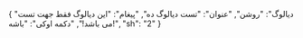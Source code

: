 {
  "ديالوگ": "روشن",
  "عنوان": "تست دیالوگ ده",
  "پیغام": "این دیالوگ فقط جهت تست می باشد!",
  "دکمه اوکی": "باشه!",
  "sh": "2"
}
